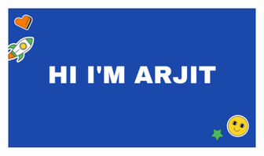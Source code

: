 <h1 align="center">
  <a target="_blank">
    <img src="https://github.com/ArjitKumar/ArjitKumar/blob/main/Hi%20i'm%20arjit.png" style="max-width:100%;">
  </a>

